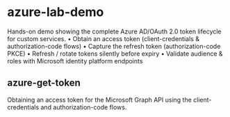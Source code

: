 # azure-lab-demo
Hands-on demo showing the complete Azure AD/OAuth 2.0 token lifecycle for custom services. • Obtain an access token (client-credentials &amp; authorization-code flows) • Capture the refresh token (authorization-code PKCE) • Refresh / rotate tokens silently before expiry • Validate audience &amp; roles with Microsoft identity platform endpoints

## azure-get-token

Obtaining an access token for the Microsoft Graph API using the client-credentials and authorization-code flows.